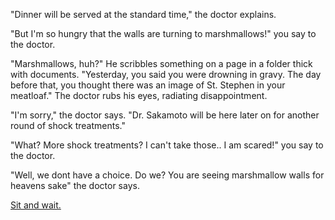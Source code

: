 "Dinner will be served at the standard time," the doctor explains.

"But I'm so hungry that the walls are turning to marshmallows!" you say to the doctor.

"Marshmallows, huh?" He scribbles something on a page in a folder thick with
documents. "Yesterday, you said you were drowning in gravy. The day before that, 
you thought there was an image of St. Stephen in your meatloaf." The doctor 
rubs his eyes, radiating disappointment.

"I'm sorry," the doctor says. "Dr. Sakamoto will be here later on for another round 
of shock treatments."

"What? More shock treatments? I can't take those.. I am scared!" you say to the doctor.

"Well, we dont have a choice. Do we? You are seeing marshmallow walls for heavens sake" the doctor says.

[Sit and wait.](../../marshmallow.md)

